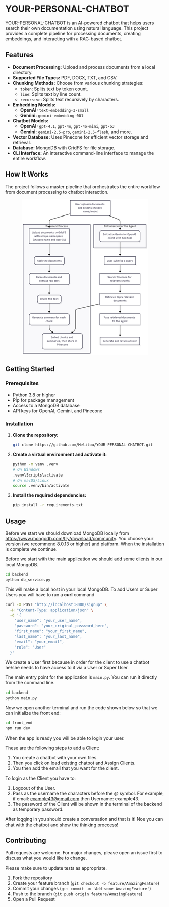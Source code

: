 # YOUR-PERSONAL-CHATBOT

YOUR-PERSONAL-CHATBOT is an AI-powered chatbot that helps users search their own documentation using natural language. This project provides a complete pipeline for processing documents, creating embeddings, and interacting with a RAG-based chatbot.

## Features

- **Document Processing:** Upload and process documents from a local directory.
- **Supported File Types:** PDF, DOCX, TXT, and CSV.
- **Chunking Methods:** Choose from various chunking strategies:
    - `token`: Splits text by token count.
    - `line`: Splits text by line count.
    - `recursive`: Splits text recursively by characters.
- **Embedding Models:**
    - **OpenAI:** `text-embedding-3-small`
    - **Gemini:** `gemini-embedding-001`
- **Chatbot Models:**
    - **OpenAI:** `gpt-4.1`, `gpt-4o`, `gpt-4o-mini`, `gpt-o3`
    - **Gemini:** `gemini-2.5-pro`, `gemini-2.5-flash`, and more.
- **Vector Database:** Uses Pinecone for efficient vector storage and retrieval.
- **Database:** MongoDB with GridFS for file storage.
- **CLI Interface:** An interactive command-line interface to manage the entire workflow.

## How It Works

The project follows a master pipeline that orchestrates the entire workflow from document processing to chatbot interaction.

<p align="center">
  <img src="Mermaid_graph.png" width="400" alt="RAG Flowchart">
</p>




## Getting Started

### Prerequisites

- Python 3.8 or higher
- Pip for package management
- Access to a MongoDB database
- API keys for OpenAI, Gemini, and Pinecone

### Installation

1.  **Clone the repository:**
    ```bash
    git clone https://github.com/Melitou/YOUR-PERSONAL-CHATBOT.git
    ```

2.  **Create a virtual environment and activate it:**
    ```bash
    python -m venv .venv
    # On Windows
    .venv\Scripts\activate
    # On macOS/Linux
    source .venv/bin/activate
    ```

3.  **Install the required dependencies:**
    ```bash
    pip install -r requirements.txt
    ```

## Usage
Before we start we should download MongoDB locally from https://www.mongodb.com/try/download/community. You choose your version (we recommend 8.0.13 or higher) and platform. When the installation is complete we continue.

Before we start with the main application we should add some clients in our local MongoDB.

```bash
cd backend
python db_service.py
```
This will make a local host in your local MongoDB. 
To add Users or Super Users you will have to run a **curl** command

```bash
curl -X POST "http://localhost:8000/signup" \
  -H "Content-Type: application/json" \
  -d '{
    "user_name": "your_user_name",
    "password": "your_original_password_here",
    "first_name": "your_first_name",
    "last_name": "your_last_name",
    "email": "your_email",
    "role": "User"
  }'
```
We create a User first because in order for the client to use a chatbot he/she needs to have access to it via a User or Super User.


The main entry point for the application is `main.py`. You can run it directly from the command line.

```bash
cd backend
python main.py
```

Now we open another terminal and run the code shown below so that we can initialize the front end:
```bash
cd front_end
npm run dev
```
When the app is ready you will be able to login your user.

These are the following steps to add a Client:
1. You create a chatbot with your own files.
2. Then you click on load existing chatbot and Assign Clients.
3. You then add the email that you want for the client. 

To login as the Client you have to:
1. Logoout of the User.
2. Pass as the username the characters before the @ symbol. For example, if email: example43@gmail.com then Username: example43.
3. The password of the Client will be shown in the terminal of the backend as temporary password.

After logging in you should create a conversation and that is it! Noe you can chat with the chatbot and show the thinking proccess!


## Contributing

Pull requests are welcome. For major changes, please open an issue first to discuss what you would like to change.

Please make sure to update tests as appropriate.

1.  Fork the repository
2.  Create your feature branch (`git checkout -b feature/AmazingFeature`)
3.  Commit your changes (`git commit -m 'Add some AmazingFeature'`)
4.  Push to the branch (`git push origin feature/AmazingFeature`)
5.  Open a Pull Request
